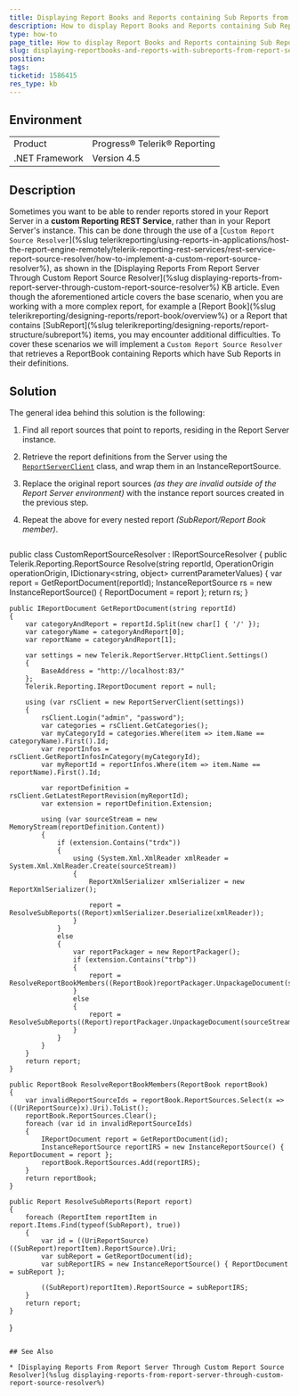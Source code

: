 ```yaml
---
title: Displaying Report Books and Reports containing Sub Reports from the Report Server through Custom Report Source Resolver
description: How to display Report Books and Reports containing Sub Reports from the Report Server through Custom Report Source Resolver
type: how-to
page_title: How to display Report Books and Reports containing Sub Reports from the Report Server through Custom Report Source Resolver
slug: displaying-reportbooks-and-reports-with-subreports-from-report-server-using-custom-report-source-resolver
position: 
tags: 
ticketid: 1586415
res_type: kb
---
```


## Environment
<table>
	<tbody>
		<tr>
			<td>Product</td>
			<td>Progress® Telerik® Reporting</td>
		</tr>
		<tr>
			<td>.NET Framework</td>
			<td>Version 4.5</td>
		</tr>
	</tbody>
</table>


## Description

Sometimes you want to be able to render reports stored in your Report Server in a **custom Reporting REST Service**, rather than in your Report Server's instance. This can be done through the use of a [`Custom Report Source Resolver`](%slug telerikreporting/using-reports-in-applications/host-the-report-engine-remotely/telerik-reporting-rest-services/rest-service-report-source-resolver/how-to-implement-a-custom-report-source-resolver%), as shown in the [Displaying Reports From Report Server Through Custom Report Source Resolver](%slug displaying-reports-from-report-server-through-custom-report-source-resolver%) KB article.
Even though the aforementioned article covers the base scenario, when you are working with a more complex report, for example a [Report Book](%slug telerikreporting/designing-reports/report-book/overview%) or a Report that contains [SubReport](%slug telerikreporting/designing-reports/report-structure/subreport%) items, you may encounter additional difficulties.
To cover these scenarios we will implement a `Custom Report Source Resolver` that retrieves a ReportBook containing Reports which have Sub Reports in their definitions.

## Solution

The general idea behind this solution is the following:
1. Find all report sources that point to reports, residing in the Report Server instance.
2. Retrieve the report definitions from the Server using the [`ReportServerClient`](/api/telerik.reportserver.httpclient.reportserverclient) class, and wrap them in an InstanceReportSource.
3. Replace the original report sources *(as they are invalid outside of the Report Server environment)* with the instance report sources created in the previous step.
4. Repeat the above for every nested report *(SubReport/Report Book member)*.

	````C#
public class CustomReportSourceResolver : IReportSourceResolver
{
    public Telerik.Reporting.ReportSource Resolve(string reportId, OperationOrigin operationOrigin, IDictionary<string, object> currentParameterValues)
    {
        var report = GetReportDocument(reportId);
        InstanceReportSource rs = new InstanceReportSource() { ReportDocument = report };
        return rs;
    }

    public IReportDocument GetReportDocument(string reportId)
    {
        var categoryAndReport = reportId.Split(new char[] { '/' });
        var categoryName = categoryAndReport[0];
        var reportName = categoryAndReport[1];

        var settings = new Telerik.ReportServer.HttpClient.Settings()
        {
            BaseAddress = "http://localhost:83/"
        };
        Telerik.Reporting.IReportDocument report = null;

        using (var rsClient = new ReportServerClient(settings))
        {
            rsClient.Login("admin", "password");
            var categories = rsClient.GetCategories();
            var myCategoryId = categories.Where(item => item.Name == categoryName).First().Id;
            var reportInfos = rsClient.GetReportInfosInCategory(myCategoryId);
            var myReportId = reportInfos.Where(item => item.Name == reportName).First().Id;

            var reportDefinition = rsClient.GetLatestReportRevision(myReportId);
            var extension = reportDefinition.Extension;

            using (var sourceStream = new MemoryStream(reportDefinition.Content))
            {
                if (extension.Contains("trdx"))
                {
                    using (System.Xml.XmlReader xmlReader = System.Xml.XmlReader.Create(sourceStream))
                    {
                        ReportXmlSerializer xmlSerializer = new ReportXmlSerializer();

                        report = ResolveSubReports((Report)xmlSerializer.Deserialize(xmlReader));
                    }
                }
                else
                {
                    var reportPackager = new ReportPackager();
                    if (extension.Contains("trbp"))
                    {
                        report = ResolveReportBookMembers((ReportBook)reportPackager.UnpackageDocument(sourceStream));
                    }
                    else
                    {
                        report = ResolveSubReports((Report)reportPackager.UnpackageDocument(sourceStream));
                    }
                }
            }
        }
        return report;
    }

    public ReportBook ResolveReportBookMembers(ReportBook reportBook)
    {
        var invalidReportSourceIds = reportBook.ReportSources.Select(x => ((UriReportSource)x).Uri).ToList();
        reportBook.ReportSources.Clear();
        foreach (var id in invalidReportSourceIds)
        {
            IReportDocument report = GetReportDocument(id);
            InstanceReportSource reportIRS = new InstanceReportSource() { ReportDocument = report };
            reportBook.ReportSources.Add(reportIRS);
        }
        return reportBook;
    }

    public Report ResolveSubReports(Report report)
    {
        foreach (ReportItem reportItem in report.Items.Find(typeof(SubReport), true))
        {
            var id = ((UriReportSource)((SubReport)reportItem).ReportSource).Uri;
            var subReport = GetReportDocument(id);
            var subReportIRS = new InstanceReportSource() { ReportDocument = subReport };

            ((SubReport)reportItem).ReportSource = subReportIRS;
        }
        return report;
    }
}
````

## See Also

* [Displaying Reports From Report Server Through Custom Report Source Resolver](%slug displaying-reports-from-report-server-through-custom-report-source-resolver%)